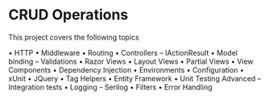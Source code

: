 # CRUD Operations
This project covers the following topics

•	HTTP
•	Middleware
•	Routing
•	Controllers – IActionResult
•	Model binding – Validations
•	Razor Views
•	Layout Views
•	Partial Views
•	View Components
•	Dependency Injection
•	Environments
•	Configuration
•	xUnit
•	JQuery
•	Tag Helpers
•	Entity Framework
•	Unit Testing Advanced – Integration tests
•	Logging – Serilog
•	Filters
•	Error Handling

